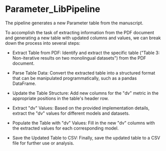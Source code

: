 # Parameter_LibPipeline

The pipeline generates a new Parameter table from the manuscript.

To accomplish the task of extracting information from the PDF document and generating a new table with updated columns and values, we can break down the process into several steps:

* Extract Table from PDF: Identify and extract the specific table ("Table 3: Non-iterative results on two monolingual datasets") from the PDF document.

* Parse Table Data: Convert the extracted table into a structured format that can be manipulated programmatically, such as a pandas DataFrame.

* Update the Table Structure: Add new columns for the "dv" metric in the appropriate positions in the table's header row.

* Extract "dv" Values: Based on the provided implementation details, extract the "dv" values for different models and datasets.

* Populate the Table with "dv" Values: Fill in the new "dv" columns with the extracted values for each corresponding model.

* Save the Updated Table to CSV: Finally, save the updated table to a CSV file for further use or analysis.
